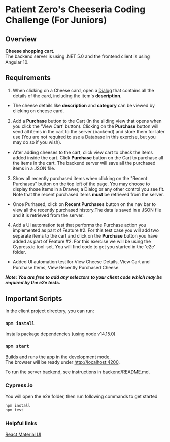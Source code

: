 # Patient Zero's Cheeseria Coding Challenge (For Juniors)

## Overview

**Cheese shopping cart.**<br />
The backend server is using .NET 5.0 and the frontend client is using Angular 10.<br />

## Requirements

1. When clicking on a Cheese card, open a [Dialog](https://material.angular.io/components/dialog/examples) that contains all the details of the card, including the item's **description**.
    
 - The cheese details like **description** and **category** can be viewed by clicking on cheese card. 

2. Add a **Purchase** button to the Cart (In the sliding view that opens when you click the 'View Cart' button). Clicking on the **Purchase** button will send all items in the cart to the server (backend) and store them for later use (You are not required to use a Database in this exercise, but you may do so if you wish).

  - After adding cheeses to the cart, click view cart to check the items added inside the cart. 
   Click **Purchase** button on the Cart to purchase all the items in the cart. The backend server will save all the purchased items in a JSON file. 

3. Show all recently purchased items when clicking on the "Recent Purchases" button on the top left of the page. You may choose to display those items in a Drawer, a Dialog or any other control you see fit. Note that the recent purchased items **must** be retrieved from the server.

  - Once Purhased, click on **Recent Purchases** button on the nav bar to view all the recently purchased   history.The data is saved in a JSON file and it is retrieved from the server. 

4. Add a UI automation test that performs the Purchase action you implemented as part of Feature #2. For this test case you will add two separate items to the cart and click on the **Purchase** button you have added as part of Feature #2.
For this exercise we will be using the Cypress.io tool-set. You will find code to get you started in the 'e2e' folder.
  - Added UI automation test for View Cheese Details, View Cart and Purchase Items, View Recently Purchased Cheese.
 
***Note: You are free to add any selectors to your client code which may be required by the e2e tests.***


## Important Scripts

In the client project directory, you can run:

### `npm install`

Installs package dependencies (using node v14.15.0)

### `npm start`

Builds and runs the app in the development mode.\
The browser will be ready under [http://localhost:4200](http://localhost:4200).

To run the server backend, see instructions in backend/README.md.

### Cypress.io

You will open the e2e folder, then run following commands to get started

```bash
npm install
npm test
```

### Helpful links

[React Material UI](https://material-ui.com/getting-started/usage/)
